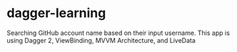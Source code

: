 # dagger-learning
Searching GitHub account name based on their input username. This app is using Dagger 2, ViewBinding, MVVM Architecture, and LiveData
